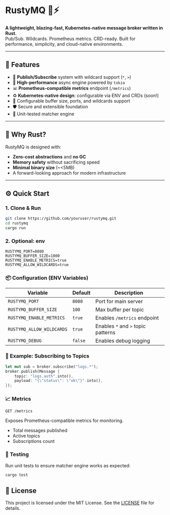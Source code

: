 # RustyMQ 🦀⚡  
**A lightweight, blazing-fast, Kubernetes-native message broker written in Rust.**  
Pub/Sub. Wildcards. Prometheus metrics. CRD-ready. Built for performance, simplicity, and cloud-native environments.

---

## 🚀 Features

- 🔁 **Publish/Subscribe** system with wildcard support (`*`, `>`)
- 💨 **High-performance** async engine powered by `tokio`
- 📊 **Prometheus-compatible metrics** endpoint (`/metrics`)
- ♻️ **Kubernetes-native design**: configurable via ENV and CRDs (soon!)
- 🔧 Configurable buffer size, ports, and wildcards support
- 🛡️ Secure and extensible foundation
- 🧪 Unit-tested matcher engine

---

## 🦀 Why Rust?

RustyMQ is designed with:
- **Zero-cost abstractions** and **no GC**
- **Memory safety** without sacrificing speed
- **Minimal binary size** (~<5MB)
- A forward-looking approach for modern infrastructure

---

## ⚙️ Quick Start

### 1. Clone & Run

```bash
git clone https://github.com/youruser/rustymq.git
cd rustymq
cargo run
```

### 2. Optional: env

```env
RUSTYMQ_PORT=8080
RUSTYMQ_BUFFER_SIZE=1000
RUSTYMQ_ENABLE_METRICS=true
RUSTYMQ_ALLOW_WILDCARDS=true
```

### 📦 Configuration (ENV Variables)

| Variable                  | Default | Description                        |
| ------------------------- | ------- | ---------------------------------- |
| `RUSTYMQ_PORT`            | `8080`  | Port for main server               |
| `RUSTYMQ_BUFFER_SIZE`     | `100`   | Max buffer per topic               |
| `RUSTYMQ_ENABLE_METRICS`  | `true`  | Enables `/metrics` endpoint        |
| `RUSTYMQ_ALLOW_WILDCARDS` | `true`  | Enables `*` and `>` topic patterns |
| `RUSTYMQ_DEBUG`           | `false` | Enables debug logging              |

### 🤖 Example: Subscribing to Topics

```rust
let mut sub = broker.subscribe("logs.*");
broker.publish(Message {
    topic: "logs.auth".into(),
    payload: "{\"status\": \"ok\"}".into(),
});
```

### 📈 Metrics

```http
GET /metrics
```

Exposes Prometheus-compatible metrics for monitoring.
- Total messages published
- Active topics
- Subscriptions count

### 🧪 Testing
Run unit tests to ensure matcher engine works as expected:

```bash
cargo test
```

## 📜 License
This project is licensed under the MIT License. See the [LICENSE](LICENSE) file for details.

